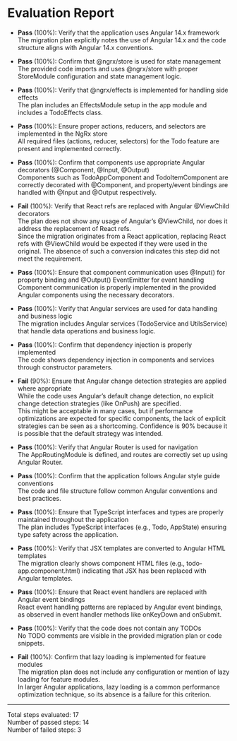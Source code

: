 # Evaluation Report

- **Pass** (100%): Verify that the application uses Angular 14.x framework  
  The migration plan explicitly notes the use of Angular 14.x and the code structure aligns with Angular 14.x conventions.

- **Pass** (100%): Confirm that @ngrx/store is used for state management  
  The provided code imports and uses @ngrx/store with proper StoreModule configuration and state management logic.

- **Pass** (100%): Verify that @ngrx/effects is implemented for handling side effects  
  The plan includes an EffectsModule setup in the app module and includes a TodoEffects class.

- **Pass** (100%): Ensure proper actions, reducers, and selectors are implemented in the NgRx store  
  All required files (actions, reducer, selectors) for the Todo feature are present and implemented correctly.

- **Pass** (100%): Confirm that components use appropriate Angular decorators (@Component, @Input, @Output)  
  Components such as TodoAppComponent and TodoItemComponent are correctly decorated with @Component, and property/event bindings are handled with @Input and @Output respectively.

- **Fail** (100%): Verify that React refs are replaced with Angular @ViewChild decorators  
  The plan does not show any usage of Angular’s @ViewChild, nor does it address the replacement of React refs.  
  Since the migration originates from a React application, replacing React refs with @ViewChild would be expected if they were used in the original. The absence of such a conversion indicates this step did not meet the requirement.

- **Pass** (100%): Ensure that component communication uses @Input() for property binding and @Output() EventEmitter for event handling  
  Component communication is properly implemented in the provided Angular components using the necessary decorators.

- **Pass** (100%): Verify that Angular services are used for data handling and business logic  
  The migration includes Angular services (TodoService and UtilsService) that handle data operations and business logic.

- **Pass** (100%): Confirm that dependency injection is properly implemented  
  The code shows dependency injection in components and services through constructor parameters.

- **Fail** (90%): Ensure that Angular change detection strategies are applied where appropriate  
  While the code uses Angular’s default change detection, no explicit change detection strategies (like OnPush) are specified.  
  This might be acceptable in many cases, but if performance optimizations are expected for specific components, the lack of explicit strategies can be seen as a shortcoming. Confidence is 90% because it is possible that the default strategy was intended.

- **Pass** (100%): Verify that Angular Router is used for navigation  
  The AppRoutingModule is defined, and routes are correctly set up using Angular Router.

- **Pass** (100%): Confirm that the application follows Angular style guide conventions  
  The code and file structure follow common Angular conventions and best practices.

- **Pass** (100%): Ensure that TypeScript interfaces and types are properly maintained throughout the application  
  The plan includes TypeScript interfaces (e.g., Todo, AppState) ensuring type safety across the application.

- **Pass** (100%): Verify that JSX templates are converted to Angular HTML templates  
  The migration clearly shows component HTML files (e.g., todo-app.component.html) indicating that JSX has been replaced with Angular templates.

- **Pass** (100%): Ensure that React event handlers are replaced with Angular event bindings  
  React event handling patterns are replaced by Angular event bindings, as observed in event handler methods like onKeyDown and onSubmit.

- **Pass** (100%): Verify that the code does not contain any TODOs  
  No TODO comments are visible in the provided migration plan or code snippets.

- **Fail** (100%): Confirm that lazy loading is implemented for feature modules  
  The migration plan does not include any configuration or mention of lazy loading for feature modules.  
  In larger Angular applications, lazy loading is a common performance optimization technique, so its absence is a failure for this criterion.

---

Total steps evaluated: 17  
Number of passed steps: 14  
Number of failed steps: 3